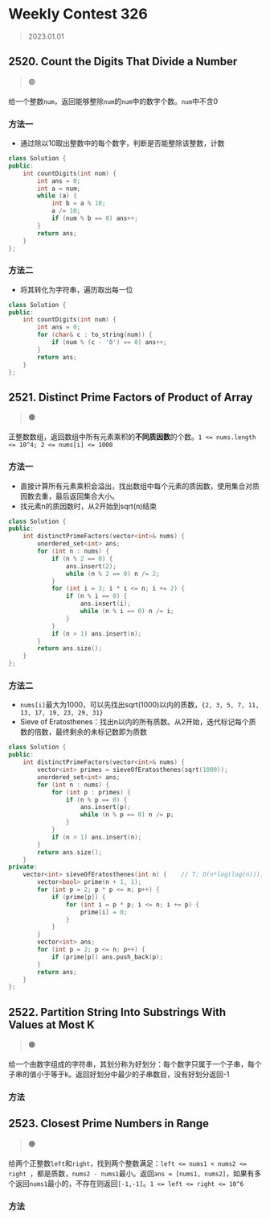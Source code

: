 # Weekly Contest 326
> 2023.01.01

## 2520. Count the Digits That Divide a Number

> :green_circle:

给一个整数`num`，返回能够整除`num`的`num`中的数字个数。`num`中不含0

### 方法一

- 通过除以10取出整数中的每个数字，判断是否能整除该整数，计数

```cpp
class Solution {
public:
    int countDigits(int num) {
        int ans = 0;
        int a = num;
        while (a) {
            int b = a % 10;
            a /= 10;
            if (num % b == 0) ans++;
        }
        return ans;
    }
};
```

### 方法二

- 将其转化为字符串，遍历取出每一位

```cpp
class Solution {
public:
    int countDigits(int num) {
        int ans = 0;
        for (char& c : to_string(num)) {
            if (num % (c - '0') == 0) ans++;
        }
        return ans;
    }
};
```

## 2521. Distinct Prime Factors of Product of Array

> :orange_circle:

正整数数组，返回数组中所有元素乘积的**不同质因数**的个数。`1 <= nums.length <= 10^4; 2 <= nums[i] <= 1000`

### 方法一

- 直接计算所有元素乘积会溢出，找出数组中每个元素的质因数，使用集合对质因数去重，最后返回集合大小。
- 找元素n的质因数时，从2开始到sqrt(n)结束

```cpp
class Solution {
public:
    int distinctPrimeFactors(vector<int>& nums) {
        unordered_set<int> ans;
        for (int n : nums) {
            if (n % 2 == 0) {
                ans.insert(2);
                while (n % 2 == 0) n /= 2;
            }
            for (int i = 3; i * i <= n; i += 2) {
                if (n % i == 0) {
                    ans.insert(i);
                    while (n % i == 0) n /= i;
                }
            }
            if (n > 1) ans.insert(n);
        }
        return ans.size();
    }
};
```

### 方法二

- `nums[i]`最大为1000，可以先找出sqrt(1000)以内的质数，`{2, 3, 5, 7, 11, 13, 17, 19, 23, 29, 31}`
- Sieve of Eratosthenes：找出n以内的所有质数。从2开始，迭代标记每个质数的倍数，最终剩余的未标记数即为质数

```cpp
class Solution {
public:
    int distinctPrimeFactors(vector<int>& nums) {
        vector<int> primes = sieveOfEratosthenes(sqrt(1000));
        unordered_set<int> ans;
        for (int n : nums) {
            for (int p : primes) {
                if (n % p == 0) {
                    ans.insert(p);
                    while (n % p == 0) n /= p;
                }
            }
            if (n > 1) ans.insert(n);
        }
        return ans.size();
    }
private: 
    vector<int> sieveOfEratosthenes(int n) { 	// T: O(n*log(log(n))), S: O(n)
        vector<bool> prime(n + 1, 1);
        for (int p = 2; p * p <= n; p++) {
            if (prime[p]) {
                for (int i = p * p; i <= n; i += p) {
                    prime[i] = 0;
                }
            }
        }
        vector<int> ans;
        for (int p = 2; p <= n; p++) {
            if (prime[p]) ans.push_back(p);
        }
        return ans;
    }
};
```

## 2522. Partition String Into Substrings With Values at Most K

> :orange_circle:

给一个由数字组成的字符串，其划分称为好划分：每个数字只属于一个子串，每个子串的值小于等于k。返回好划分中最少的子串数目，没有好划分返回-1

### 方法

## 2523. Closest Prime Numbers in Range

> :orange_circle:

给两个正整数`left`和`right`，找到两个整数满足：`left <= nums1 < nums2 <= right `，都是质数，`nums2 - nums1`最小。返回`ans = [nums1, nums2]`，如果有多个返回`nums1`最小的，不存在则返回`[-1,-1]`。`1 <= left <= right <= 10^6`

### 方法
